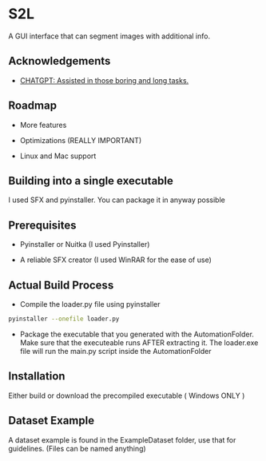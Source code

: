
# S2L

A GUI interface that can segment images with additional info.



## Acknowledgements

 - [CHATGPT: Assisted in those boring and long tasks.](https://chatgpt.com)


## Roadmap

- More features

- Optimizations (REALLY IMPORTANT)
- Linux and Mac support 


## Building into a  single executable

I used SFX and pyinstaller. You can package it in anyway possible

## Prerequisites

- Pyinstaller or Nuitka (I used Pyinstaller)

- A reliable SFX creator (I used WinRAR for the ease of use)

## Actual Build Process

- Compile the loader.py file using pyinstaller
```bash
pyinstaller --onefile loader.py
```

- Package the executable that you generated with the AutomationFolder. Make sure that the executeable runs AFTER extracting it. The loader.exe file will run the main.py script inside the  AutomationFolder
    
## Installation

Either build or download the precompiled executable ( Windows ONLY )

## Dataset Example

A dataset example is found in the ExampleDataset folder, use that for guidelines. (Files can be named anything)
